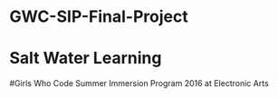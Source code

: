 # GWC-SIP-Final-Project
# Salt Water Learning 
#Girls Who Code Summer Immersion Program 2016 at Electronic Arts 
